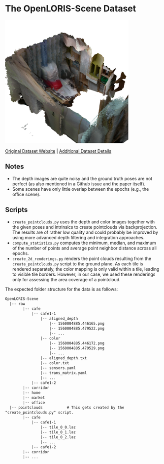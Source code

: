 # The OpenLORIS-Scene Dataset

<img src="./../../images/OpenLORIS-Scene.png" width="400"/>

[Original Dataset Website](https://lifelong-robotic-vision.github.io/dataset/scene) | [Additional Dataset Details](https://hpicgs.github.io/multi-temporal-point-cloud-datasets-survey/details/OpenLORIS-Scene)

## Notes
  - The depth images are quite noisy and the ground truth poses are not perfect (as also mentioned in a Github issue and the paper itself).
  - Some scenes have only little overlap between the epochs (e.g., the office scene).


## Scripts
* `create_pointclouds.py` uses the depth and color images together with the given poses and intrinsics to create pointclouds via backprojection. The results are of rather low quality and could probably be improved by using more advanced depth filtering and integration approaches.
* `compute_statistics.py` computes the minimum, median, and maximum of the number of points and average point neighbor distance across all epochs.
* `create_2d_renderings.py` renders the point clouds resulting from the `create_pointclouds.py` script to the ground plane. As each tile is rendered separately, the color mapping is only valid within a tile, leading to visible tile borders. However, in our case, we used these renderings only for assessing the area coverage of a pointcloud.

The expected folder structure for the data is as follows:

```
OpenLORIS-Scene
  |-- raw
        |-- cafe
            |-- cafe1-1
                |-- aligned_depth
                    |-- 1560004885.446165.png
                    |-- 1560004885.479522.png
                    |-- ...
                |-- color
                    |-- 1560004885.446172.png
                    |-- 1560004885.479529.png
                    |-- ...
                |-- aligned_depth.txt
                |-- color.txt
                |-- sensors.yaml
                |-- trans_matrix.yaml
                |-- ...
            |-- cafe1-2
        |-- corridor
        |-- home
        |-- market
        |-- office
  |-- pointclouds           # This gets created by the "create_pointclouds.py" script.
        |-- cafe
            |-- cafe1-1
                |-- tile_0_0.laz
                |-- tile_0_1.laz
                |-- tile_0_2.laz
                |-- ...
            |-- cafe1-2
        |-- corridor
        |-- ...
```